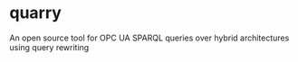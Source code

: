 # quarry
An open source tool for OPC UA SPARQL queries over hybrid architectures using query rewriting
